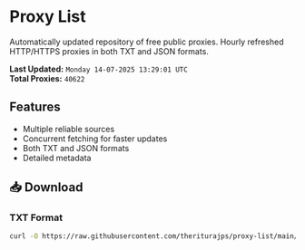 # Proxy List

Automatically updated repository of free public proxies. Hourly refreshed HTTP/HTTPS proxies in both TXT and JSON formats.

**Last Updated:** `Monday 14-07-2025 13:29:01 UTC`  
**Total Proxies:** `40622`

## Features
- Multiple reliable sources
- Concurrent fetching for faster updates
- Both TXT and JSON formats
- Detailed metadata

## 📥 Download

### TXT Format
```bash
curl -O https://raw.githubusercontent.com/theriturajps/proxy-list/main/proxies.txt